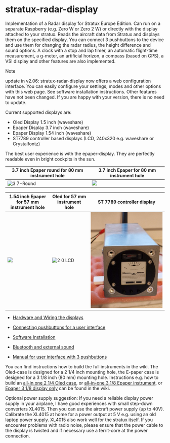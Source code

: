 

# stratux-radar-display
Implementation of a Radar display for Stratux Europe Edition. Can run on a separate Raspberry (e.g. Zero W or Zero 2 W) or directly with the display attached to your stratux.
Reads the aircraft data from Stratux and displays them on the specified display. You can connect 3 pushbuttons to the device and use them for changing the radar radius, the height difference and sound options. A clock with a stop and lap timer, an automatic flight-time measurement, a g-meter, an artificial horizon, a compass (based on GPS), a VSI display and other features are also implemented.

> [!NOTE]
> update in v2.06: stratux-radar-display now offers a web configuration interface. You can easily configure your settings, modes and other options with this web page. See software installation instructions.
> Other features have not been changed. If you are happy with your version, there is no need to update.


Current supported displays are:
- Oled Display 1.5 inch (waveshare)
- Epaper Display 3.7 inch (waveshare)
- Epaper Display 1.54 inch (waveshare)
- ST7789 controller based displays (LCD, 240x320 e.g. waveshare or Crystalfontz)

The best user experience is with the epaper-display. They are perfectly readable even in bright cockpits in the sun.

| 3.7 inch Epaper round for 80 mm instrument hole | 3.7 inch Epaper for 80 mm instrument hole |
|-------------------------------------------------|---------------------------------|
| ![3 7-Round](https://github.com/user-attachments/assets/ae222a08-6492-4109-afd7-b78ef93f96e0) | ![](https://github.com/TomBric/stratux-radar-display/blob/main/.github/images/All-in-one%20Epaper%201.jpg) |

| 1.54 inch Epaper for 57 mm instrument hole | Oled for 57 mm instrument hole | ST 7789 controller display |
|-------------------------|--------------------------------|----------------------------|
| ![](https://github.com/TomBric/stratux-radar-display/raw/main/.github/images/All-in-one%20OLED%205.jpg) |![2 0 LCD](https://github.com/user-attachments/assets/395df2c8-c7a5-4718-957e-17fd32838e0b) | ![](https://github.com/TomBric/stratux-radar-display/raw/main/.github/images/1.54-front-ahrs.jpg) |

- [Hardware and Wiring the displays](https://github.com/TomBric/stratux-radar-display/wiki/Hardware-and-wiring)
- [Connecting pushbuttons for a user interface](https://github.com/TomBric/stratux-radar-display/wiki/Connecting-pushbuttons-for-a-user-interface)
- [Software Installation](https://github.com/TomBric/stratux-radar-display/wiki/Installation)
  
- [Bluetooth and external sound](https://github.com/TomBric/stratux-radar-display/wiki/Bluetooth-and-external-sound)
- [Manual for user interface with 3 pushbuttons](https://github.com/TomBric/stratux-radar-display/wiki/Manual-for-user-interface-with-3-pushbuttons)


You can find instructions how to build the full instruments in the wiki. 
The Oled-case is designed for a 2 1/4 inch mounting hole, the E-paper case is designed for a 3 1/8 inch (80 mm) mounting hole. Instructions e.g. how to build an [all-in one 2 1/4 Oled case](https://github.com/TomBric/stratux-radar-display/wiki/All-in-one-aluminum-case-(Stratux-with-oled-display) "wiki 2 1/4"), or [all-in-one 3 1/8 Epaper instrument](https://github.com/TomBric/stratux-radar-display/wiki/All-in-one-aluminum-case-for-80-mm-instrument-hole-with-Epaper-display-and-Bluetooth "wiki 3 1/8"), or [Epaper 3 1/8 display only](https://github.com/TomBric/stratux-radar-display/wiki/Epaper-Display-for-80-mm-instrument-hole) can be found in the wiki.

Optional power supply suggestion: If you need a reliable display power supply in your airplane, I have good experiences with small step-down converters XL4015. Then you can use the aircraft power supply (up to 40V). Calibrate the XL4015 at home for a power output at 5 V e.g. using an old laptop power supply. XL4015 also work well for the stratux itself. If you encounter problems with radio noise, please ensure that the power cable to the display is twisted and if necessary use a ferrit-core at the power connection.  



